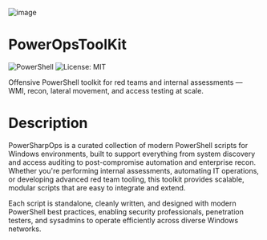 ![image](https://github.com/user-attachments/assets/5a9b74b4-8446-4bef-bb36-6931291df583)

# PowerOpsToolKit
![PowerShell](https://img.shields.io/badge/PowerShell-7+-blue)
![License: MIT](https://img.shields.io/badge/License-MIT-green.svg)

Offensive PowerShell toolkit for red teams and internal assessments — WMI, recon, lateral movement, and access testing at scale.

# Description
PowerSharpOps is a curated collection of modern PowerShell scripts for Windows environments, built to support everything from system discovery and access auditing to post-compromise automation and enterprise recon. Whether you're performing internal assessments, automating IT operations, or developing advanced red team tooling, this toolkit provides scalable, modular scripts that are easy to integrate and extend.

Each script is standalone, cleanly written, and designed with modern PowerShell best practices, enabling security professionals, penetration testers, and sysadmins to operate efficiently across diverse Windows networks.
